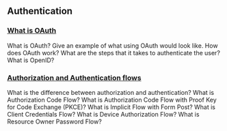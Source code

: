 ## Authentication

### [What is OAuth](https://www.csoonline.com/article/3216404/what-is-oauth-how-the-open-authorization-framework-works.html)

What is OAuth?
Give an example of what using OAuth would look like.
How does OAuth work? What are the steps that it takes to authenticate the user?
What is OpenID?

### [Authorization and Authentication flows](https://auth0.com/docs/flows)

What is the difference between authorization and authentication?
What is Authorization Code Flow?
What is Authorization Code Flow with Proof Key for Code Exchange (PKCE)?
What is Implicit Flow with Form Post?
What is Client Credentials Flow?
What is Device Authorization Flow?
What is Resource Owner Password Flow?
